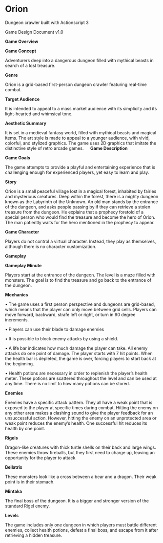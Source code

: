 # Orion
Dungeon crawler built with Actionscript 3
 
Game Design Document v1.0

**Game Overview**

**Game Concept**

Adventurers deep into a dangerous dungeon filled with mythical beasts in search of a lost treasure.

**Genre**

Orion is a grid-based first-person dungeon crawler featuring real-time combat. 

**Target Audience**

It is intended to appeal to a mass market audience with its simplicity and its light-hearted and whimsical tone.

**Aesthetic Summary**

It is set in a medieval fantasy world, filled with mythical beasts and magical items. The art style is made to appeal to a younger audience, with vivid, colorful, and stylized graphics. The game uses 2D graphics that imitate the distinctive style of retro arcade games.
 
**Game Description**

**Game Goals**

The game attempts to provide a playful and entertaining experience that is challenging enough for experienced players, yet easy to learn and play. 

**Story**

Orion is a small peaceful village lost in a magical forest, inhabited by fairies and mysterious creatures. Deep within the forest, there is a mighty dungeon known as the Labyrinth of the Unknown. An old man stands by the entrance of the dungeon, and asks people passing by if they can retrieve a stolen treasure from the dungeon. He explains that a prophecy foretold of a special person who would find the treasure and become the hero of Orion. The man patiently waits for the hero mentioned in the prophecy to appear.

**Game Character**

Players do not control a virtual character. Instead, they play as themselves, although there is no character customization.

**Gameplay**

**Gameplay Minute**

Players start at the entrance of the dungeon. The level is a maze filled with monsters. The goal is to find the treasure and go back to the entrance of the dungeon. 

**Mechanics**

•	The game uses a first person perspective and dungeons are grid-based, which means that the player can only move between grid cells. Players can move forward, backward, strafe left or right, or turn in 90 degree increments.

•	Players can use their blade to damage enemies

•	It is possible to block enemy attacks by using a shield.

•	A life bar indicates how much damage the player can take. All enemy attacks do one point of damage. The player starts with 7 hit points. When the health bar is depleted, the game is over, forcing players to start back at the beginning.

•	Health potions are necessary in order to replenish the player’s health meter. These potions are scattered throughout the level and can be used at any time. There is no limit to how many potions can be stored.

**Enemies**

Enemies have a specific attack pattern. They all have a weak point that is exposed to the player at specific times during combat. Hitting the enemy on any other area makes a clashing sound to give the player feedback for an unsuccessful action. However, hitting the enemy on an unprotected area or weak point reduces the enemy’s health. One successful hit reduces its health by one point. 

**Rigels**

Dragon-like creatures with thick turtle shells on their back and large wings. These enemies throw fireballs, but they first need to charge up, leaving an opportunity for the player to attack. 

**Bellatrix**

These monsters look like a cross between a bear and a dragon. Their weak point is in their stomach.

**Mintaka**

The final boss of the dungeon. It is a bigger and stronger version of the standard Rigel enemy.

**Levels**

The game includes only one dungeon in which players must battle different enemies, collect health potions, defeat a final boss, and escape from it after retrieving a hidden treasure.

